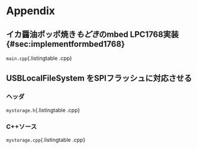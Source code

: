 # Appendix

## イカ醤油ポッポ焼き*もどき*のmbed LPC1768実装 {#sec:implementformbed1768}
`main.cpp`{.listingtable .cpp}

## USBLocalFileSystem をSPIフラッシュに対応させる
### ヘッダ
`mystorage.h`{.listingtable .cpp}

### C++ソース
`mystorage.cpp`{.listingtable .cpp}

<!--
## セカンダリブートローダの設定ファイル
### デバッグ用`ini`ファイル
`bootloader.ini`{.listingtable .ini}

### リンカスクリプト（`sct`ファイル）
`bootloader.sct`{.listingtable .ld}
 -->
